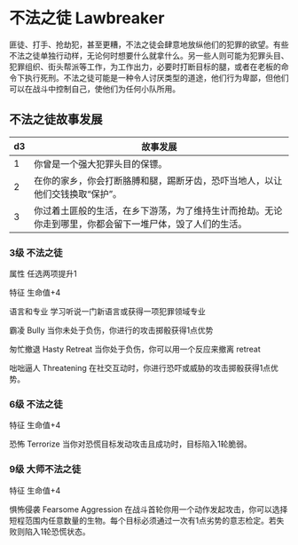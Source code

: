 # 不法之徒 Lawbreaker

匪徒、打手、抢劫犯，甚至更糟，不法之徒会肆意地放纵他们的犯罪的欲望。有些不法之徒单独行动样，无论何时想要什么就拿什么。另一些人则可能为犯罪头目、犯罪组织、街头帮派等工作，为工作出力，必要时打断目标的腿，或者在老板的命令下执行死刑。不法之徒可能是一种令人讨厌类型的道途，他们行为卑鄙，但他们可以在战斗中控制自己，使他们为任何小队所用。

## 不法之徒故事发展

<table>
<thead>
<tr class="header">
<th>d3</th>
<th>故事发展</th>
</tr>
</thead>
<tbody>
<tr class="odd">
<td>1</td>
<td>你曾是一个强大犯罪头目的保镖。</td>
</tr>
<tr class="even">
<td>2</td>
<td>在你的家乡，你会打断胳膊和腿，踢断牙齿，恐吓当地人，以让他们交钱换取“保护”。</td>
</tr>
<tr class="odd">
<td>3</td>
<td>你过着土匪般的生活，在乡下游荡，为了维持生计而抢劫。无论你走到哪里，你都会留下一堆尸体，毁了人们的生活。</td>
</tr>
</tbody>
</table>

### 3级 不法之徒

属性 任选两项提升1

特征 生命值+4

语言和专业 学习听说一门新语言或获得一项犯罪领域专业

霸凌 Bully 当你未处于负伤，你进行的攻击掷骰获得1点优势

匆忙撤退 Hasty Retreat 当你处于负伤，你可以用一个反应来撤离 retreat

咄咄逼人 Threatening
在社交互动时，你进行恐吓或威胁的攻击掷骰获得1点优势。

### 6级 不法之徒

特征 生命值+4

恐怖 Terrorize 当你对恐慌目标发动攻击且成功时，目标陷入1轮脆弱。

### 9级 大师不法之徒

特征 生命值+4

惧怖侵袭 Fearsome Aggression
在战斗首轮你用一个动作发起攻击，你可以选择短程范围内任意数量的生物。每个目标必须通过一次有1点劣势的意志检定。若失败则陷入1轮恐慌状态。

 
